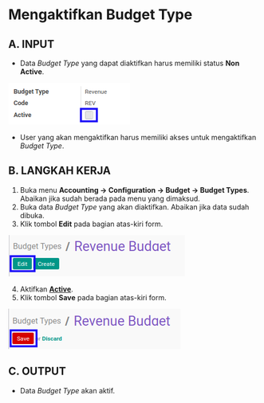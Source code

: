 # Mengaktifkan Budget Type

## A. INPUT

* Data *Budget Type* yang dapat diaktifkan harus memiliki status **Non Active**.

![](../../../img/budget-type/status-non-active.png)

* User yang akan mengaktifkan harus memiliki akses untuk mengaktifkan *Budget Type*.

## B. LANGKAH KERJA

1. Buka menu **Accounting -> Configuration -> Budget -> Budget Types**. Abaikan jika sudah berada pada menu yang dimaksud.
2. Buka data *Budget Type* yang akan diaktifkan. Abaikan jika data sudah dibuka.
3. Klik tombol **Edit** pada bagian atas-kiri form.

![](../../../img/budget-type/tombol-edit.png)

4. Aktifkan **[Active](./penjelasan.md#field-header-active)**.
5. Klik tombol **Save** pada bagian atas-kiri form.

![](../../../img/budget-type/tombol-save-modifikasi.png)

## C. OUTPUT

* Data *Budget Type* akan aktif.
